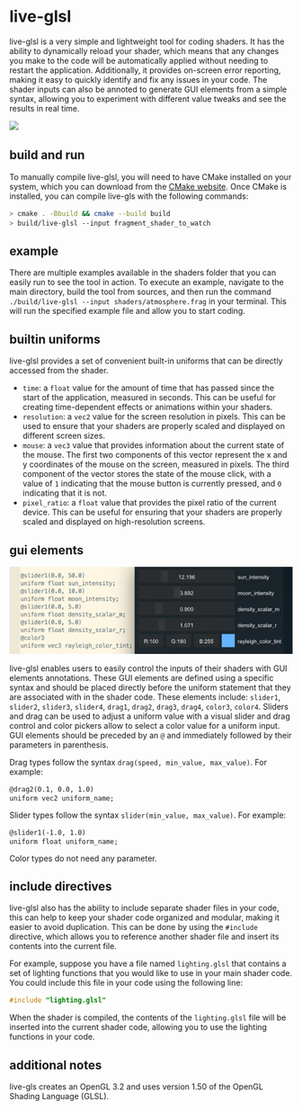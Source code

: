 # live-glsl

live-glsl is a very simple and lightweight tool for coding shaders. It has the ability to dynamically reload your shader, which means that any changes you make to the code will be automatically applied without needing to restart the application. Additionally, it provides on-screen error reporting, making it easy to quickly identify and fix any issues in your code. The shader inputs can also be annoted to generate GUI elements from a simple syntax, allowing you to experiment with different value tweaks and see the results in real time.

![](http://karim.naaji.fr/images/live-glsl.webp)

## build and run

To manually compile live-glsl, you will need to have CMake installed on your system, which you can download from the [CMake website](https://cmake.org/download/). Once CMake is installed, you can compile live-gls with the following commands:

```sh
> cmake . -Bbuild && cmake --build build
> build/live-glsl --input fragment_shader_to_watch
```

## example

There are multiple examples available in the shaders folder that you can easily run to see the tool in action. To execute an example, navigate to the main directory, build the tool from sources, and then run the command `./build/live-glsl --input shaders/atmosphere.frag` in your terminal. This will run the specified example file and allow you to start coding.

## builtin uniforms

live-glsl provides a set of convenient built-in uniforms that can be directly accessed from the shader. 

- `time`: a `float` value for the amount of time that has passed since the start of the application, measured in seconds. This can be useful for creating time-dependent effects or animations within your shaders.
- `resolution`: a `vec2` value for the screen resolution in pixels. This can be used to ensure that your shaders are properly scaled and displayed on different screen sizes.
- `mouse`: a `vec3` value that provides information about the current state of the mouse. The first two components of this vector represent the x and y coordinates of the mouse on the screen, measured in pixels. The third component of the vector stores the state of the mouse click, with a value of `1` indicating that the mouse button is currently pressed, and `0` indicating that it is not.
- `pixel_ratio`: a `float` value that provides the pixel ratio of the current device. This can be useful for ensuring that your shaders are properly scaled and displayed on high-resolution screens.

## gui elements

![](images/screenshot3.png)

live-glsl enables users to easily control the inputs of their shaders with GUI elements annotations. These GUI elements are defined using a specific syntax and should be placed directly before the uniform statement that they are associated with in the shader code. These elements include: `slider1`, `slider2`, `slider3`, `slider4`, `drag1`, `drag2`, `drag3`, `drag4`, `color3`, `color4`. Sliders and drag can be used to adjust a uniform value with a visual slider and drag control and color pickers allow to select a color value for a uniform input. GUI elements should be preceded by an `@` and immediately followed by their parameters in parenthesis.

Drag types follow the syntax `drag(speed, min_value, max_value)`. For example:
```
@drag2(0.1, 0.0, 1.0)
uniform vec2 uniform_name;
```

Slider types follow the syntax `slider(min_value, max_value)`. For example:
```
@slider1(-1.0, 1.0)
uniform float uniform_name;
```

Color types do not need any parameter.

## include directives

live-glsl also has the ability to include separate shader files in your code, this can help to keep your shader code organized and modular, making it easier to avoid duplication. This can be done by using the `#include` directive, which allows you to reference another shader file and insert its contents into the current file.

For example, suppose you have a file named `lighting.glsl` that contains a set of lighting functions that you would like to use in your main shader code. You could include this file in your code using the following line:
```c
#include "lighting.glsl"
```
When the shader is compiled, the contents of the `lighting.glsl` file will be inserted into the current shader code, allowing you to use the lighting functions in your code.

## additional notes

live-gls creates an OpenGL 3.2 and uses version 1.50 of the OpenGL Shading Language (GLSL). 
